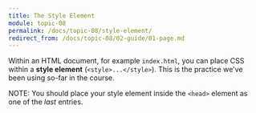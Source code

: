 ```yaml
---
title: The Style Element
module: topic-08
permalink: /docs/topic-08/style-element/
redirect_from: /docs/topic-08/02-guide/01-page.md
---
```


<div class="divider-heading"></div>

Within an HTML document, for example `index.html`, you can place CSS within a **style element** (`<style>...</style>`). This is the practice we've been using so-far in the course.

<span class="label label-info">NOTE:</span> You should place your style element inside the `<head>` element as one of the _last_ entries.

<div class="codepen-embed">
  <p data-height="400" data-theme-id="30567" data-slug-hash="jGeERe" data-default-tab="html,result" data-user="Media-Ed-Online" data-embed-version="2" data-pen-title="Topic-07: Where to Style Pt. 1" class="codepen"></p>
</div>
